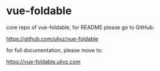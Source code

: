 # vue-foldable

core repo of vue-foldable, for README please go to GitHub:

https://github.com/ulivz/vue-foldable

for full documentation, please move to:

https://vue-foldable.ulivz.com
